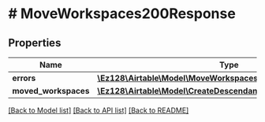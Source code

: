 # # MoveWorkspaces200Response

## Properties

Name | Type | Description | Notes
------------ | ------------- | ------------- | -------------
**errors** | [**\Ez128\Airtable\Model\MoveWorkspaces200ResponseErrorsInner[]**](MoveWorkspaces200ResponseErrorsInner.md) |  |
**moved_workspaces** | [**\Ez128\Airtable\Model\CreateDescendantEnterprise200Response[]**](CreateDescendantEnterprise200Response.md) |  |

[[Back to Model list]](../../README.md#models) [[Back to API list]](../../README.md#endpoints) [[Back to README]](../../README.md)
